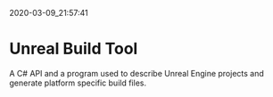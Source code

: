 2020-03-09_21:57:41

# Unreal Build Tool

A C# API and a program used to describe Unreal Engine projects and generate platform specific build files.
